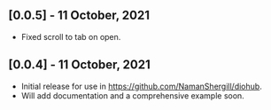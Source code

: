 ## [0.0.5] - 11 October, 2021

* Fixed scroll to tab on open.  

## [0.0.4] - 11 October, 2021

* Initial release for use in https://github.com/NamanShergill/diohub.
* Will add documentation and a comprehensive example soon.  
